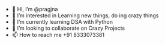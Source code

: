 - 👋 Hi, I’m @pragjna
- 👀 I’m interested in Learning new things, do ing crazy things
- 🌱 I’m currently learning DSA with Python
- 💞️ I’m looking to collaborate on Crazy Projects
- 📫 How to reach me +91 8333073381

<!---
pragjna/pragjna is a ✨ special ✨ repository because its `README.md` (this file) appears on your GitHub profile.
You can click the Preview link to take a look at your changes.
--->
